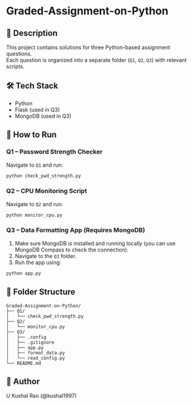 # Graded-Assignment-on-Python

## 📌 Description  
This project contains solutions for three Python-based assignment questions.  
Each question is organized into a separate folder (`Q1`, `Q2`, `Q3`) with relevant scripts.

## 🛠 Tech Stack  
- Python
- Flask (used in Q3)
- MongoDB (used in Q3)

## 🚀 How to Run  

### Q1 – Password Strength Checker  
Navigate to `Q1` and run:  
```bash
python check_pwd_strength.py
```

### Q2 – CPU Monitoring Script  
Navigate to `Q2` and run:  
```bash
python monitor_cpu.py
```

### Q3 – Data Formatting App (Requires MongoDB)  
1. Make sure MongoDB is installed and running locally (you can use MongoDB Compass to check the connection).  
2. Navigate to the `Q3` folder.  
3. Run the app using:  
```bash
python app.py
```

## 📁 Folder Structure  
```
Graded-Assignment-on-Python/
├── Q1/
│   └── check_pwd_strength.py
├── Q2/
│   └── monitor_cpu.py
├── Q3/
│   ├── .config
│   ├── .gitignore
│   ├── app.py
│   ├── format_data.py
│   └── read_config.py
└── README.md
```

## 👤 Author  
U Kushal Rao (@kushal1997)
